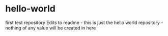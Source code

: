 # hello-world
first test repository
Edits to readme - this is just the hello world repository - nothing of any value will be created in here
